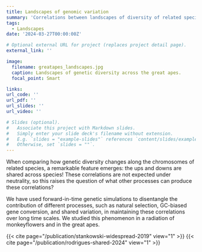 ```yaml
---
title: Landscapes of genomic variation
summary: 'Correlations between landscapes of diversity of related species carry information about the evolutionary processes that shape genetic variation.'
tags:
  - Landscapes
date: '2024-03-27T00:00:00Z'

# Optional external URL for project (replaces project detail page).
external_link: ''

image:
  filename: greatapes_landscapes.jpg
  caption: Landscapes of genetic diversity across the great apes.
  focal_point: Smart

links:
url_code: ''
url_pdf: ''
url_slides: ''
url_video: ''

# Slides (optional).
#   Associate this project with Markdown slides.
#   Simply enter your slide deck's filename without extension.
#   E.g. `slides = "example-slides"` references `content/slides/example-slides.md`.
#   Otherwise, set `slides = ""`.
---
```


When comparing how genetic diversity changes along the chromosomes of related species,
a remarkable feature emerges: the ups and downs are shared across species!
These correlations are not expected under neutrality, 
so this raises the question of what other processes can produce these correlations?

We have used forward-in-time genetic simulations to disentangle the contribution of different processes,
such as natural selection, GC-biased gene conversion, and shared variation, in maintaining these correlations over long time scales.
We studied this phenomenon in a radiation of monkeyflowers and in the great apes.

{{< cite page="/publication/stankowski-widespread-2019" view="1" >}}
{{< cite page="/publication/rodrigues-shared-2024" view="1" >}}
